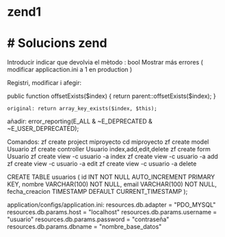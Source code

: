 # zend1

# # Solucions zend
Introducir indicar que devolvia el mètodo : bool
Mostrar más errores ( modificar applicaction.ini a 1 en production )

Registri, modificar i afegir:

  public function offsetExists($index)
    {
        return parent::offsetExists($index);
    }

    original: return array_key_exists($index, $this);

añadir: error_reporting(E_ALL & ~E_DEPRECATED & ~E_USER_DEPRECATED);


Comandos:
zf create project miproyecto
cd miproyecto
zf create model Usuario
zf create controller Usuario index,add,edit,delete
zf create form Usuario
zf create view -c usuario -a index
zf create view -c usuario -a add
zf create view -c usuario -a edit
zf create view -c usuario -a delete

CREATE TABLE usuarios (
  id INT NOT NULL AUTO_INCREMENT PRIMARY KEY,
  nombre VARCHAR(100) NOT NULL,
  email VARCHAR(100) NOT NULL,
  fecha_creacion TIMESTAMP DEFAULT CURRENT_TIMESTAMP
);

application/configs/application.ini:
resources.db.adapter = "PDO_MYSQL"
resources.db.params.host = "localhost"
resources.db.params.username = "usuario"
resources.db.params.password = "contraseña"
resources.db.params.dbname = "nombre_base_datos"
